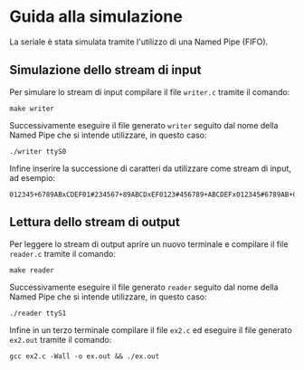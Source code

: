 # Guida alla simulazione
La seriale è stata simulata tramite l'utilizzo di una Named Pipe (FIFO).

## Simulazione dello stream di input
Per simulare lo stream di input compilare il file `writer.c` tramite il comando:
```
make writer
```

Successivamente eseguire il file generato `writer` seguito dal nome della Named Pipe che si intende utilizzare, in questo caso:
```
./writer ttyS0
```

Infine inserire la successione di caratteri da utilizzare come stream di input, ad esempio:
```
012345+6789ABxCDEF01#234567+89ABCDxEF0123#456789+ABCDEFx012345#6789AB+CDEF01x234567#
```

## Lettura dello stream di output
Per leggere lo stream di output aprire un nuovo terminale e compilare il file `reader.c` tramite il comando:
```
make reader
```

Successivamente eseguire il file generato `reader` seguito dal nome della Named Pipe che si intende utilizzare, in questo caso:
```
./reader ttyS1
```

Infine in un terzo terminale compilare il file `ex2.c` ed eseguire il file generato `ex2.out` tramite il comando:
```
gcc ex2.c -Wall -o ex.out && ./ex.out
```
